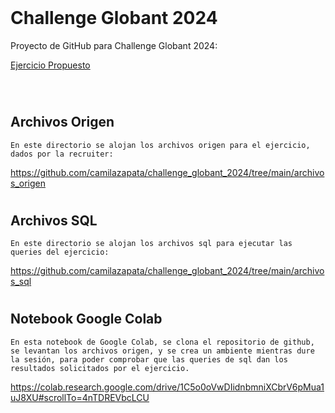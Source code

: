 <br>

# **Challenge Globant 2024**

Proyecto de GitHub para Challenge Globant 2024:

[Ejercicio Propuesto](https://github.com/camilazapata/challenge_globant_2024/blob/main/archivos_varios/Globants_Data_Engineering_Coding_Challenge.pdf)

<br>

#
## **Archivos Origen**

    En este directorio se alojan los archivos origen para el ejercicio, dados por la recruiter:

https://github.com/camilazapata/challenge_globant_2024/tree/main/archivos_origen

#
## **Archivos SQL**

    En este directorio se alojan los archivos sql para ejecutar las queries del ejercicio:

https://github.com/camilazapata/challenge_globant_2024/tree/main/archivos_sql

#
## **Notebook Google Colab**

    En esta notebook de Google Colab, se clona el repositorio de github, se levantan los archivos origen, y se crea un ambiente mientras dure la sesión, para poder comprobar que las queries de sql dan los resultados solicitados por el ejercicio.

https://colab.research.google.com/drive/1C5o0oVwDIidnbmniXCbrV6pMua1uJ8XU#scrollTo=4nTDREVbcLCU


